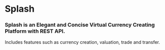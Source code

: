 # Splash

### Splash is an Elegant and Concise Virtual Currency Creating Platform with REST API.

Includes features such as currency creation, valuation, trade and transfer.

